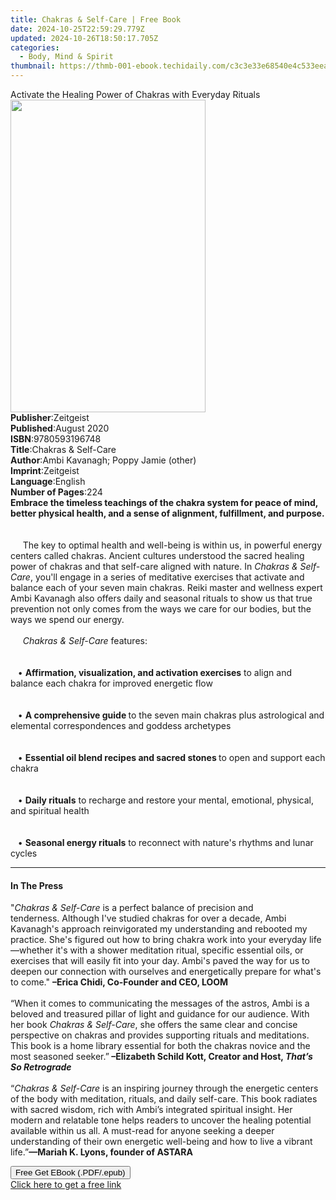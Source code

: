 ```yaml
---
title: Chakras & Self-Care | Free Book
date: 2024-10-25T22:59:29.779Z
updated: 2024-10-26T18:50:17.705Z
categories:
  - Body, Mind & Spirit
thumbnail: https://thmb-001-ebook.techidaily.com/c3c3e33e68540e4c533eea9de70119a88de1557578d495c9f3b8710e5e4de24b.jpg
---
```

<main id="book-container">
  <div class="flex flex-col">
    <div class="book-brief flex-1 py-6 px-4 sm:p-6 md:py-10 md:px-8">
      <!-- brief-->
      <div class="book-brief-main">
        Activate the Healing Power of Chakras with Everyday Rituals
      </div>
    </div>
    <div
      class="book-meta-info flex-1 grid gap-4 col-start-1 col-end-3 row-start-1 sm:mb-6 sm:grid-cols-4 lg:gap-6 lg:col-start-2 lg:row-end-6 lg:row-span-6 lg:mb-0"
    >
      <div
        class="book-meta-info-left place-content-center mt-4 p-4 text-sm leading-6 col-start-2 col-span-2 dark:text-slate-400"
      >
        <img
          class="w-full h-500 object-cover rounded-lg sm:h-255 sm:col-span-2 lg:col-span-full"
          src="https://img-001-ebook.techidaily.com/d5753e94795f87edd989c854b0873ac1ce8c3d2977e4a86aef5b684fe11fccbb.jpg"
          alt=""
          width="312"
          height="500"
        />
      </div>
      <div
        class="book-meta-info-right mt-2 col-start-1 row-start-2 col-span-3 self-center"
      >
        <!-- meta data  -->
        <div class="flex flex-col px-4 md:px-8">
          <div class="flex-1">
            <strong>Publisher</strong>:<span class="px-2">Zeitgeist</span>
          </div>
          <div class="flex-1">
            <strong>Published</strong>:<span class="px-2">August 2020</span>
          </div>
          <div class="flex-1">
            <strong>ISBN</strong>:<span class="px-2">9780593196748</span>
          </div>
          <div class="flex-1">
            <strong>Title</strong>:<span class="px-2"
              >Chakras &amp; Self-Care</span
            >
          </div>
          <div class="flex-1">
            <strong>Author</strong>:<span class="px-2"
              >Ambi Kavanagh; Poppy Jamie (other)</span
            >
          </div>
          <div class="flex-1">
            <strong>Imprint</strong>:<span class="px-2">Zeitgeist</span>
          </div>
          <div class="flex-1">
            <strong>Language</strong>:<span class="px-2">English</span>
          </div>
          <div class="flex-1">
            <strong>Number of Pages</strong>:<span class="px-2">224</span>
          </div>
        </div>
      </div>
    </div>
    <div class="book-description flex-1 py-6 px-4 sm:p-6 md:py-10 md:px-8">
      <div class="book-description-main">
        <div accordion-content="" id="description">
          <b
            >Embrace the timeless teachings of the chakra system for peace of
            mind, better physical health, and a sense of alignment, fulfillment,
            and purpose.</b
          ><br /><br />
          <br />&nbsp;&nbsp;&nbsp;&nbsp;&nbsp;The key to optimal health and
          well-being is within us, in powerful energy centers called chakras.
          Ancient cultures understood the sacred healing power of chakras and
          that self-care aligned with nature. In&nbsp;<i
            >Chakras &amp; Self-Care</i
          >, you'll engage in a series of meditative exercises that activate and
          balance each of your seven main chakras. Reiki master and wellness
          expert Ambi Kavanagh also offers daily and seasonal rituals to show us
          that true prevention not only comes from the ways we care for our
          bodies, but the ways we spend our energy.&nbsp;<br /><br />&nbsp;&nbsp;&nbsp;&nbsp;&nbsp;<i
            >Chakras &amp; Self-Care</i
          >&nbsp;features:&nbsp;<br /><br />
          <br />&nbsp;&nbsp;&nbsp;•&nbsp;<b
            >Affirmation, visualization, and activation exercises</b
          >&nbsp;to align and balance each chakra for improved energetic flow
          <br /><br />
          <br />&nbsp;&nbsp;&nbsp;•&nbsp;<b>A comprehensive guide&nbsp;</b>to
          the seven main chakras plus astrological and elemental correspondences
          and goddess archetypes <br /><br />
          <br />&nbsp;&nbsp;&nbsp;•&nbsp;<b
            >Essential oil blend recipes and sacred stones&nbsp;</b
          >to open and support each chakra <br /><br />
          <br />&nbsp;&nbsp;&nbsp;•&nbsp;<b>Daily rituals</b>&nbsp;to recharge
          and restore your mental, emotional, physical, and spiritual health
          <br /><br />
          <br />&nbsp;&nbsp;&nbsp;•&nbsp;<b>Seasonal energy rituals</b>&nbsp;to
          reconnect with nature's rhythms and lunar cycles
        </div>
        <div class="accordion-fader"></div>
      </div>
    </div>
    <div class="book-excerpts flex-1 py-6 px-4 sm:p-6 md:py-10 md:px-8">
      <!-- excerpts-->
      <div class="book-excerpts-main">
        <hr />
        <h4 class="placeholder placeholder-heading">
          <span>In The Press</span>
        </h4>
        <p>
          "<i>Chakras &amp; Self-Care</i> is a perfect&nbsp;balance of precision
          and tenderness.&nbsp;Although I've studied chakras&nbsp;for over a
          decade, Ambi Kavanagh's approach reinvigorated my understanding and
          rebooted my practice. She's figured out how to bring chakra work into
          your everyday life—whether it's with a shower meditation ritual,
          specific essential oils, or exercises&nbsp;that will easily fit into
          your day. Ambi's paved the way for us to deepen our connection with
          ourselves&nbsp;and&nbsp;energetically prepare for what's to come."
          <b>–Erica Chidi, Co-Founder and CEO, LOOM </b><br />
          &nbsp;<br />
          “When it comes to communicating the messages of the astros, Ambi is a
          beloved and treasured pillar of light and guidance for our audience.
          With her book <i>Chakras &amp; Self-Care</i>, she offers the same
          clear and concise perspective on chakras and provides supporting
          rituals and meditations. This book is a home library essential for
          both the chakras novice and the most seasoned seeker.”<b>
            –Elizabeth Schild Kott, Creator and Host,
            <i>That’s So Retrograde<br /></i></b
          ><i><br /></i>“<i><i>Chakras &amp; Self-Care</i> </i>is an inspiring
          journey through the energetic centers of the body with meditation,
          rituals, and daily self-care. This book radiates with sacred wisdom,
          rich with Ambi’s integrated spiritual insight. Her modern and
          relatable tone helps readers to uncover the healing potential
          available within us all. A must-read for anyone seeking a deeper
          understanding of their own energetic well-being and how to live a
          vibrant life.”<b><b>—Mariah K. Lyons, founder of ASTARA</b></b>
        </p>
      </div>
    </div>
    <div
      class="book-about-author flex-1 py-6 px-4 sm:p-6 md:py-10 md:px-8"
    ></div>
    <div class="book-free-get flex-1 py-6 px-4 sm:p-6 md:py-10 md:px-8">
      <button
        id="btn-free-get"
        class="bg-blue-500 hover:bg-blue-700 text-white font-bold py-2 px-4 rounded"
      >
        Free Get EBook (.PDF/.epub)
      </button>
      <div id="countdown-display" class="px-2 text-lg mt-2"></div>
      <a
        id="free-link"
        class="hidden bg-blue-500 hover:bg-blue-700 text-white font-bold py-2 px-4 rounded"
        href="https://www.ebooks.com/en-us/book/210063596/chakras-self-care/ambi-kavanagh/"
        target="_blank"
        >Click here to get a free link</a
      >
    </div>
    <script>
      let countdownTime = 0;
      let countdownInterval = null;
      document
        .getElementById('btn-free-get')
        .addEventListener('click', startCountdown);
      function startCountdown() {
        countdownTime = new Date().getTime() + 60000 * 3;
        countdownInterval = setInterval(updateCountdown, 1000);
        document.getElementById('btn-free-get').disabled = true;
        document
          .getElementById('btn-free-get')
          .classList.add('bg-gray-500', 'cursor-not-allowed');
      }
      function updateCountdown() {
        let currentTime = new Date().getTime();
        let timeLeft = countdownTime - currentTime;
        let secondsLeft = Math.floor(timeLeft / 1000);
        document.getElementById('countdown-display').innerHTML =
          `Remaining time: ${secondsLeft} seconds.`;
        if (secondsLeft <= 0) {
          clearInterval(countdownInterval);
          document.getElementById('btn-free-get').classList.add('hidden');
          document.getElementById('free-link').classList.remove('hidden');
          document.getElementById('countdown-display').innerHTML = '';
        }
      }
    </script>
  </div>
</main>

<ins class="adsbygoogle"
      style="display:block"
      data-ad-client="ca-pub-7571918770474297"
      data-ad-slot="8358498916"
      data-ad-format="auto"
      data-full-width-responsive="true"></ins>
    